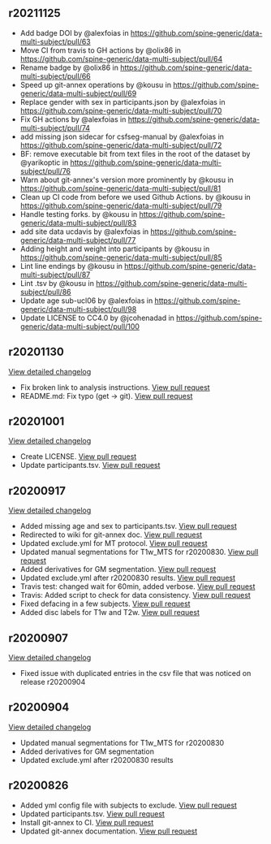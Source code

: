 ## r20211125

* Add badge DOI by @alexfoias in https://github.com/spine-generic/data-multi-subject/pull/63
* Move CI from travis to GH actions by @olix86 in https://github.com/spine-generic/data-multi-subject/pull/64
* Rename badge by @olix86 in https://github.com/spine-generic/data-multi-subject/pull/66
* Speed up git-annex operations by @kousu in https://github.com/spine-generic/data-multi-subject/pull/69
* Replace gender with sex in participants.json by @alexfoias in https://github.com/spine-generic/data-multi-subject/pull/70
* Fix GH actions by @alexfoias in https://github.com/spine-generic/data-multi-subject/pull/74
* add missing json sidecar for csfseg-manual by @alexfoias in https://github.com/spine-generic/data-multi-subject/pull/72
* BF: remove executable bit from text files in the root of the dataset by @yarikoptic in https://github.com/spine-generic/data-multi-subject/pull/76
* Warn about git-annex's version more prominently by @kousu in https://github.com/spine-generic/data-multi-subject/pull/81
* Clean up CI code from before we used Github Actions. by @kousu in https://github.com/spine-generic/data-multi-subject/pull/79
* Handle testing forks. by @kousu in https://github.com/spine-generic/data-multi-subject/pull/83
* add site data ucdavis by @alexfoias in https://github.com/spine-generic/data-multi-subject/pull/77
* Adding height and weight into participants by @kousu in https://github.com/spine-generic/data-multi-subject/pull/85
* Lint line endings by @kousu in https://github.com/spine-generic/data-multi-subject/pull/87
* Lint .tsv by @kousu in https://github.com/spine-generic/data-multi-subject/pull/86
* Update age sub-ucl06 by @alexfoias in https://github.com/spine-generic/data-multi-subject/pull/98
* Update LICENSE to CC4.0 by @jcohenadad in https://github.com/spine-generic/data-multi-subject/pull/100

## r20201130
[View detailed changelog](https://github.com/spine-generic/data-multi-subject/compare/r20201001...r20201130)
 - Fix broken link to analysis instructions.  [View pull request](https://github.com/spine-generic/data-multi-subject/pull/61)
 - README.md: Fix typo (get -> git).  [View pull request](https://github.com/spine-generic/data-multi-subject/pull/60)


## r20201001
[View detailed changelog](https://github.com/spine-generic/data-multi-subject/compare/r20200917...r20201001)
 - Create LICENSE.  [View pull request](https://github.com/spine-generic/data-multi-subject/pull/55)
 - Update participants.tsv.  [View pull request](https://github.com/spine-generic/data-multi-subject/pull/53)


## r20200917
[View detailed changelog](https://github.com/spine-generic/data-multi-subject/compare/r20200907...r20200917)

 - Added missing age and sex to participants.tsv.  [View pull request](https://github.com/spine-generic/data-multi-subject/pull/50)
 - Redirected to wiki for git-annex doc.  [View pull request](https://github.com/spine-generic/data-multi-subject/pull/48)
 - Updated exclude.yml for MT protocol.  [View pull request](https://github.com/spine-generic/data-multi-subject/pull/45)
 - Updated manual segmentations for T1w_MTS for r20200830.  [View pull request](https://github.com/spine-generic/data-multi-subject/pull/43)
 - Added derivatives for GM segmentation.  [View pull request](https://github.com/spine-generic/data-multi-subject/pull/40)
 - Updated exclude.yml after r20200830 results.  [View pull request](https://github.com/spine-generic/data-multi-subject/pull/38)
 - Travis test: changed wait for 60min, added verbose.  [View pull request](https://github.com/spine-generic/data-multi-subject/pull/22)
 - Travis: Added script to check for data consistency.  [View pull request](https://github.com/spine-generic/data-multi-subject/pull/20)
 - Fixed defacing in a few subjects.  [View pull request](https://github.com/spine-generic/data-multi-subject/pull/19)
 - Added disc labels for T1w and T2w.  [View pull request](https://github.com/spine-generic/data-multi-subject/pull/15)


## r20200907
[View detailed changelog](https://github.com/spine-generic/data-multi-subject/compare/r20200904...r20200907)

 - Fixed issue with duplicated entries in the csv file that was noticed on release r20200904


## r20200904
[View detailed changelog](https://github.com/spine-generic/data-multi-subject/compare/r20200826...r20200904)

 - Updated manual segmentations for T1w_MTS for r20200830
 - Added derivatives for GM segmentation
 - Updated exclude.yml after r20200830 results


## r20200826

 - Added yml config file with subjects to exclude.  [View pull request](https://github.com/spine-generic/data-multi-subject/pull/11)
 - Updated participants.tsv.  [View pull request](https://github.com/spine-generic/data-multi-subject/pull/9)
 - Install git-annex to CI.  [View pull request](https://github.com/spine-generic/data-multi-subject/pull/6)
 - Updated git-annex documentation.  [View pull request](https://github.com/spine-generic/data-multi-subject/pull/4)
